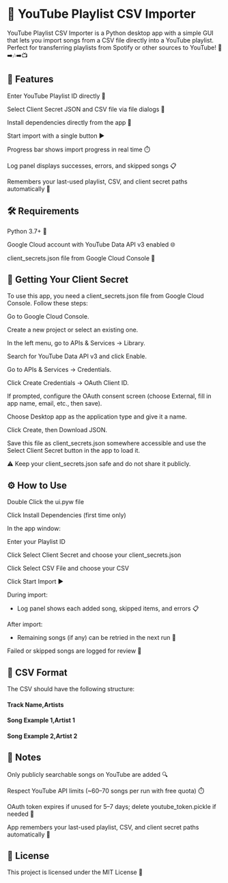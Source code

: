 # 🎵 YouTube Playlist CSV Importer

YouTube Playlist CSV Importer is a Python desktop app with a simple GUI that lets you import songs from a CSV file directly into a YouTube playlist. Perfect for transferring playlists from Spotify or other sources to YouTube! 📄➡️🎶➡️📺

## 🚀 Features

Enter YouTube Playlist ID directly 🎯

Select Client Secret JSON and CSV file via file dialogs 📂

Install dependencies directly from the app 🐍

Start import with a single button ▶️

Progress bar shows import progress in real time ⏱️

Log panel displays successes, errors, and skipped songs 📋

Remembers your last-used playlist, CSV, and client secret paths automatically 💾

## 🛠 Requirements

Python 3.7+ 🐍

Google Cloud account with YouTube Data API v3 enabled 🌐

client_secrets.json file from Google Cloud Console 🔑


## 🔑 Getting Your Client Secret

To use this app, you need a client_secrets.json file from Google Cloud Console. Follow these steps:

Go to Google Cloud Console.

Create a new project or select an existing one.

In the left menu, go to APIs & Services → Library.

Search for YouTube Data API v3 and click Enable.

Go to APIs & Services → Credentials.

Click Create Credentials → OAuth Client ID.

If prompted, configure the OAuth consent screen (choose External, fill in app name, email, etc., then save).

Choose Desktop app as the application type and give it a name.

Click Create, then Download JSON.

Save this file as client_secrets.json somewhere accessible and use the Select Client Secret button in the app to load it.

⚠️ Keep your client_secrets.json safe and do not share it publicly.

## ⚙️ How to Use


Double Click the ui.pyw file

Click Install Dependencies (first time only)

In the app window:

Enter your Playlist ID

Click Select Client Secret and choose your client_secrets.json

Click Select CSV File and choose your CSV

Click Start Import ▶️

During import:

- Log panel shows each added song, skipped items, and errors 📋

After import:

- Remaining songs (if any) can be retried in the next run 🔄

Failed or skipped songs are logged for review 📄

## 📂 CSV Format

The CSV should have the following structure:

#### Track Name,Artists
#### Song Example 1,Artist 1
#### Song Example 2,Artist 2

## 📌 Notes

Only publicly searchable songs on YouTube are added 🔍

Respect YouTube API limits (~60–70 songs per run with free quota) ⏱️

OAuth token expires if unused for 5–7 days; delete youtube_token.pickle if needed 🔄

App remembers your last-used playlist, CSV, and client secret paths automatically 💾

## 📜 License

This project is licensed under the MIT License 📝
